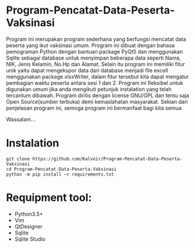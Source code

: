 # Program-Pencatat-Data-Peserta-Vaksinasi
Program ini merupakan program sederhana yang‭ ‬berfungsi mencatat data peserta yang ikut vaksinasi umum.‭ ‬Program ini dibuat dengan bahasa pemograman‭ ‬Python dengan bantuan package‭ ‬PyQt5‭ ‬dan menggunakan‭ ‬Sqlite‭ ‬sebagai database untuk menyimpan beberapa data seperti Nama,‭ ‬NIK,‭ ‬Jenis Kelamin,‭ ‬No.Hp dan Alamat.‭ ‬Selain itu program ini memiliki fitur unik yaitu dapat mengekspor data dari database menjadi file excell menggunakan package‭ ‬xlsxWriter,‭ ‬dalam fitur tersebut kita dapat mengatur pembagian waktu peserta antara sesi‭ ‬1‭ ‬dan‭ ‬2.‭ ‬Program ini fleksibel untuk digunakan umum jika anda mengikuti petunjuk‭ ‬instalation‭ ‬yang telah tercantum dibawah.‭ ‬Program dirilis dengan license GNU/GPL dan tentu saja Open Source(sumber terbuka‭) ‬demi kemaslahatan masyarakat.‭ ‬Sekian dari penjelasan program ini,‭ ‬semoga program ini bermanfaat‭ ‬bagi kita semua

Wassalam...

# Instalation
```
git‭ ‬clone‭ ‬https://github.com/Kalveir/Program-Pencatat-Data-Peserta-Vaksinasi
cd Program-Pencatat-Data-Peserta-Vaksinasi
python -m pip install‭ ‬–r‭ ‬requirements.txt
```
# Requipment tool:
- Python3.5+
- Vim
- QtDesigner
- Sqlite
- Sqlite Studio

